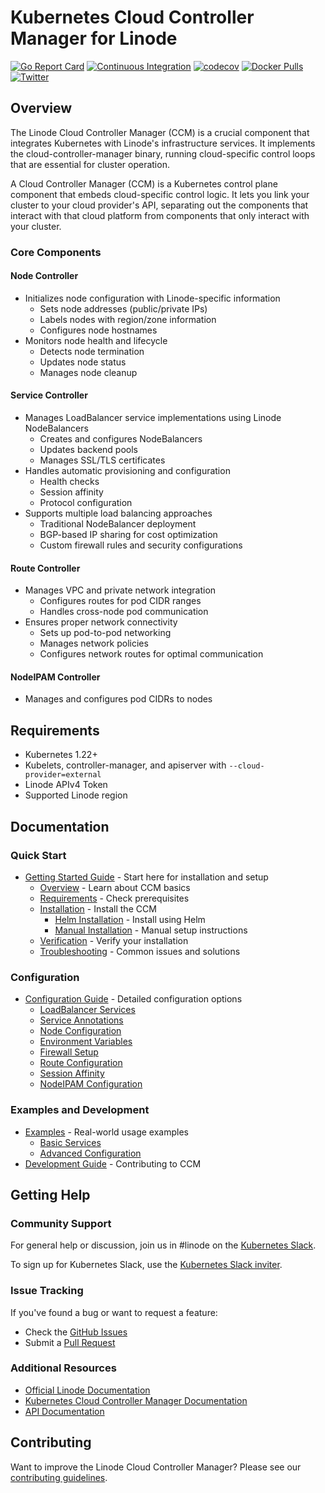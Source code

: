 # Kubernetes Cloud Controller Manager for Linode

[![Go Report Card](https://goreportcard.com/badge/github.com/linode/linode-cloud-controller-manager)](https://goreportcard.com/report/github.com/linode/linode-cloud-controller-manager)
[![Continuous Integration](https://github.com/linode/linode-cloud-controller-manager/actions/workflows/ci.yml/badge.svg)](https://github.com/linode/linode-cloud-controller-manager/actions/workflows/ci.yml)
[![codecov](https://codecov.io/gh/linode/linode-cloud-controller-manager/graph/badge.svg?token=GSRnqHUmCk)](https://codecov.io/gh/linode/linode-cloud-controller-manager)
[![Docker Pulls](https://img.shields.io/docker/pulls/linode/linode-cloud-controller-manager.svg)](https://hub.docker.com/r/linode/linode-cloud-controller-manager/)
[![Twitter](https://img.shields.io/twitter/follow/linode.svg?style=social&logo=twitter&label=Follow)](https://twitter.com/intent/follow?screen_name=linode)

## Overview

The Linode Cloud Controller Manager (CCM) is a crucial component that integrates Kubernetes with Linode's infrastructure services. It implements the cloud-controller-manager binary, running cloud-specific control loops that are essential for cluster operation.

A Cloud Controller Manager (CCM) is a Kubernetes control plane component that embeds cloud-specific control logic. It lets you link your cluster to your cloud provider's API, separating out the components that interact with that cloud platform from components that only interact with your cluster.

### Core Components

#### Node Controller
- Initializes node configuration with Linode-specific information
  - Sets node addresses (public/private IPs)
  - Labels nodes with region/zone information
  - Configures node hostnames
- Monitors node health and lifecycle
  - Detects node termination
  - Updates node status
  - Manages node cleanup

#### Service Controller
- Manages LoadBalancer service implementations using Linode NodeBalancers
  - Creates and configures NodeBalancers
  - Updates backend pools
  - Manages SSL/TLS certificates
- Handles automatic provisioning and configuration
  - Health checks
  - Session affinity
  - Protocol configuration
- Supports multiple load balancing approaches
  - Traditional NodeBalancer deployment
  - BGP-based IP sharing for cost optimization
  - Custom firewall rules and security configurations

#### Route Controller
- Manages VPC and private network integration
  - Configures routes for pod CIDR ranges
  - Handles cross-node pod communication
- Ensures proper network connectivity
  - Sets up pod-to-pod networking
  - Manages network policies
  - Configures network routes for optimal communication

#### NodeIPAM Controller
- Manages and configures pod CIDRs to nodes

## Requirements

- Kubernetes 1.22+
- Kubelets, controller-manager, and apiserver with `--cloud-provider=external`
- Linode APIv4 Token
- Supported Linode region

## Documentation

### Quick Start
- [Getting Started Guide](docs/getting-started/README.md) - Start here for installation and setup
  - [Overview](docs/getting-started/overview.md) - Learn about CCM basics
  - [Requirements](docs/getting-started/requirements.md) - Check prerequisites
  - [Installation](docs/getting-started/installation.md) - Install the CCM
    - [Helm Installation](docs/getting-started/helm-installation.md) - Install using Helm
    - [Manual Installation](docs/getting-started/manual-installation.md) - Manual setup instructions
  - [Verification](docs/getting-started/verification.md) - Verify your installation
  - [Troubleshooting](docs/getting-started/troubleshooting.md) - Common issues and solutions

### Configuration
- [Configuration Guide](docs/configuration/README.md) - Detailed configuration options
  - [LoadBalancer Services](docs/configuration/loadbalancer.md)
  - [Service Annotations](docs/configuration/annotations.md)
  - [Node Configuration](docs/configuration/nodes.md)
  - [Environment Variables](docs/configuration/environment.md)
  - [Firewall Setup](docs/configuration/firewall.md)
  - [Route Configuration](docs/configuration/routes.md)
  - [Session Affinity](docs/configuration/session-affinity.md)
  - [NodeIPAM Configuration](docs/configuration/nodeipam.md)

### Examples and Development
- [Examples](docs/examples/README.md) - Real-world usage examples
  - [Basic Services](docs/examples/basic.md)
  - [Advanced Configuration](docs/examples/advanced.md)
- [Development Guide](docs/development/README.md) - Contributing to CCM

## Getting Help

### Community Support

For general help or discussion, join us in #linode on the [Kubernetes Slack](https://kubernetes.slack.com/messages/CD4B15LUR/details/). 

To sign up for Kubernetes Slack, use the [Kubernetes Slack inviter](http://slack.kubernetes.io/).

### Issue Tracking

If you've found a bug or want to request a feature:
- Check the [GitHub Issues](https://github.com/linode/linode-cloud-controller-manager/issues)
- Submit a [Pull Request](https://github.com/linode/linode-cloud-controller-manager/pulls)

### Additional Resources

- [Official Linode Documentation](https://www.linode.com/docs/)
- [Kubernetes Cloud Controller Manager Documentation](https://kubernetes.io/docs/tasks/administer-cluster/running-cloud-controller/)
- [API Documentation](https://www.linode.com/docs/api)

## Contributing

Want to improve the Linode Cloud Controller Manager? Please see our [contributing guidelines](.github/CONTRIBUTING.md).
